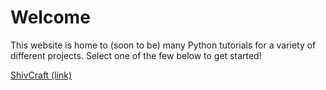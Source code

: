 Welcome
==========

This website is home to (soon to be) many Python tutorials for a variety of different projects.
Select one of the few below to get started!


<a href="google.co.uk" class="button">ShivCraft (link)</a>
